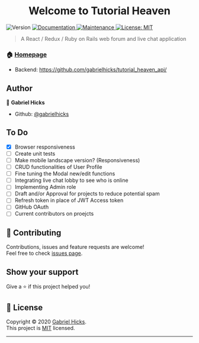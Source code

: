 <h1 align="center">Welcome to Tutorial Heaven</h1>
<p>
  <img alt="Version" src="https://img.shields.io/badge/version-0.1.0-blue.svg?cacheSeconds=2592000" />
  <a href="https://github.com/gabrielhicks/tutorial-heaven#readme" target="_blank">
    <img alt="Documentation" src="https://img.shields.io/badge/documentation-yes-brightgreen.svg" />
  </a>
  <a href="https://github.com/gabrielhicks/tutorial-heaven/graphs/commit-activity" target="_blank">
    <img alt="Maintenance" src="https://img.shields.io/badge/Maintained%3F-yes-green.svg" />
  </a>
  <a href="https://github.com/gabrielhicks/tutorial-heaven/blob/master/LICENSE" target="_blank">
    <img alt="License: MIT" src="https://img.shields.io/github/license/gabrielhicks/tutorial-heaven" />
  </a>
</p>

> A React / Redux / Ruby on Rails web forum and live chat application

### 🏠 [Homepage](https://tutorial-heaven.netlify.app/)
* Backend: https://github.com/gabrielhicks/tutorial_heaven_api/
## Author

👤 **Gabriel Hicks**

* Github: [@gabrielhicks](https://github.com/gabrielhicks)

## To Do
- [x] Browser responsiveness
- [ ] Create unit tests
- [ ] Make mobile landscape version? (Responsiveness)
- [ ] CRUD functionalities of User Profile
- [ ] Fine tuning the Modal new/edit functions
- [ ] Integrating live chat lobby to see who is online
- [ ] Implementing Admin role
- [ ] Draft and/or Approval for projects to reduce potential spam
- [ ] Refresh token in place of JWT Access token
- [ ] GitHub OAuth
- [ ] Current contributors on proejcts

## 🤝 Contributing

Contributions, issues and feature requests are welcome!<br />Feel free to check [issues page](https://github.com/gabrielhicks/tutorial-heaven/issues).

## Show your support

Give a ⭐️ if this project helped you!

## 📝 License

Copyright © 2020 [Gabriel Hicks](https://github.com/gabrielhicks).<br />
This project is [MIT](https://github.com/gabrielhicks/tutorial-heaven/blob/master/LICENSE) licensed.

***
